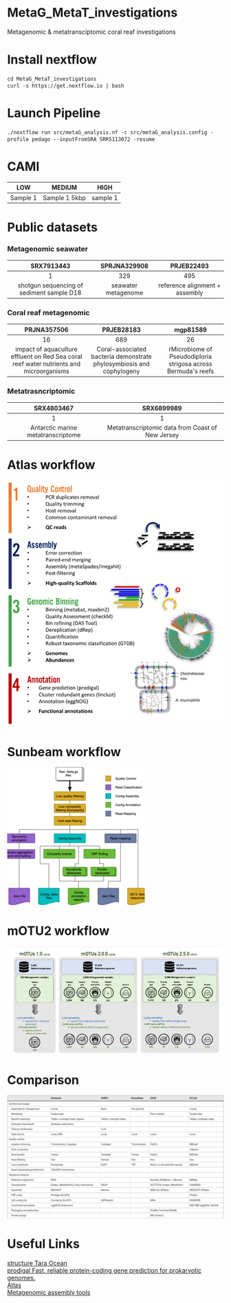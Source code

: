 # MetaG_MetaT_investigations
Metagenomic &amp; metatransciptomic coral reaf investigations

# Install nextflow

```
cd MetaG_MetaT_investigations
curl -s https://get.nextflow.io | bash
```
# Launch Pipeline

```
./nextflow run src/metaG_analysis.nf -c src/metaG_analysis.config -profile pedago --inputFromSRA SRR5113072 -resume
```

# CAMI

|   LOW   |   MEDIUM     |   HIGH      |
|:-------:|:------------:|:-----------:|
| Sample 1| Sample 1 5kbp|   sample 1  |

# Public datasets

### Metagenomic seawater

|   SRX7913443                            |   SPRJNA329908      |       PRJEB22493              |
|:---------------------------------------:|:-------------------:|:-----------------------------:|
|           1                             |               329   |         495                   |
|shotgun sequencing of sediment sample D18| seawater metagenome | reference alignment + assembly|


### Coral reaf metagenomic

|   PRJNA357506                           |   PRJEB28183        |       mgp81589                |
|:---------------------------------------:|:-------------------:|:-----------------------------:|
|           16                            |               689   |         26                    |
|impact of aquaculture effluent on Red Sea coral reef water nutrients and microorganisms| Coral-associated bacteria demonstrate phylosymbiosis and cophylogeny | rMicrobiome of Pseudodiploria strigosa across Bermuda's reefs|

### Metatrasncriptomic

|   SRX4803467                            |               SRX6899989                         |  
|:---------------------------------------:|:------------------------------------------------:|
|           1                             |               1                                  |
|Antarctic marine metatranscriptome       | Metatranscriptomic data from Coast of New Jersey |


# Atlas workflow

<img src="./issues/ATLAS_scheme.png">

# Sunbeam workflow

<img src="./issues/SUNBEAM_scheme.png">

# mOTU2 workflow

<img src="./issues/mOTU.png">

# Comparison

<img src="./issues/table_comparison.png">





# Useful Links
[structure Tara Ocean](http://ocean-microbiome.embl.de/companion.html)  
[prodigal Fast, reliable protein-coding gene prediction for prokaryotic genomes.](https://github.com/hyattpd/Prodigal)  
[Atlas](https://github.com/metagenome-atlas/atlas)  
[Metagenomic assembly tools](https://academic.oup.com/view-large/206266243)
